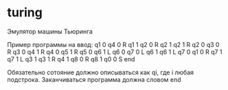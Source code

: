 # turing

Эмулятор машины Тьюринга

Пример программы на ввод:
q1 0 q4 0 R
q1 1 q2 0 R
q2 1 q2 1 R
q2 0 q3 0 R
q3 0 q4 1 R
q4 0 q5 1 R
q5 0 q6 1 L
q6 0 q7 0 L
q6 1 q6 1 L
q7 0 q1 0 R
q7 1 q7 1 L
q3 1 q3 1 R
q4 1 q8 0 R
q8 1 q0 0 S
end

Обязательно сотояние должно описываться как qi, где i любая подстрока. Заканчиваться программа должна словом end

